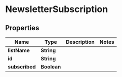 

# NewsletterSubscription

## Properties

Name | Type | Description | Notes
------------ | ------------- | ------------- | -------------
**listName** | **String** |  | 
**id** | **String** |  | 
**subscribed** | **Boolean** |  | 




